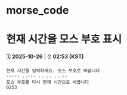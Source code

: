 # morse_code
# 현재 시간을 모스 부호 표시
<!-- MORSE_TIME_START -->
🗓️ **2025-10-26** | ⏰ **02:53 (KST)**

```
현재 시간을 입력하세요. 모스 부호로 바꿉니다
----- ..--- ..... ...--
모스 부호를 다시 현재 시간으로 바꿉니다
0253
```
<!-- MORSE_TIME_END -->
